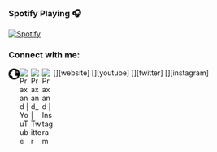### Spotify Playing 🎧
[![Spotify](https://novatorem.praxand.vercel.app/api/spotify)](https://open.spotify.com/user/lm551ewnkq6e170e1iny0imee)

### Connect with me:

[<img align="left" alt="praxand.ga" width="22px" src="https://raw.githubusercontent.com/iconic/open-iconic/master/svg/globe.svg" />][website]
[<img align="left" alt="Praxand | YouTube" width="22px" src="https://cdn.jsdelivr.net/npm/simple-icons@v3/icons/youtube.svg" />][youtube]
[<img align="left" alt="Praxand_ | Twitter" width="22px" src="https://cdn.jsdelivr.net/npm/simple-icons@v3/icons/twitter.svg" />][twitter]
[<img align="left" alt="Praxand | Instagram" width="22px" src="https://cdn.jsdelivr.net/npm/simple-icons@v3/icons/instagram.svg" />][instagram]

<br />
